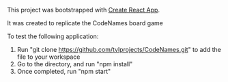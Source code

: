 This project was bootstrapped with [Create React App](https://github.com/facebookincubator/create-react-app).

It was created to replicate the CodeNames board game

To test the following application:
1. Run "git clone https://github.com/tvlprojects/CodeNames.git" to add the file to your workspace
2. Go to the directory, and run "npm install"
3. Once completed, run "npm start"

